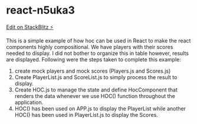 # react-n5uka3

[Edit on StackBlitz ⚡️](https://stackblitz.com/edit/react-n5uka3)

This is a simple example of how hoc can be used in React to make the react components highly compositional. We have players with their scores needed to display. I did not bother to organize this in table however, results are displayed. Following were the steps taken to complete this example:
1. create mock players and mock scores (Players.js and Scores.js)
2. Create PlayerList.js and ScoreList.js to simply process the result to display.
3. Create HOC.js to manage the state and define HocComponent that renders the data whenever we use HOC() function throughout the application.
4. HOC() has been used on APP.js to display the PlayerList while another HOC() has been used in PlayerList.js to display the Scores.
